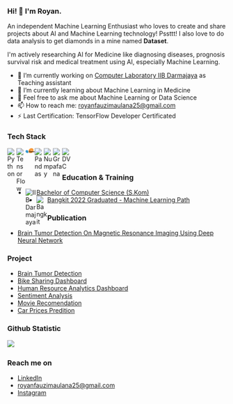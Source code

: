 ### Hi! 👋 I'm Royan.

An independent Machine Learning Enthusiast who loves to create and share projects about AI and Machine Learning technology! Pssttt! I also love to do data analysis to get diamonds in a mine named **Dataset**.

I'm actively researching AI for Medicine like diagnosing diseases, prognosis survival risk and medical treatment using AI, especially Machine Learning.

- 🔭 I’m currently working on <a href="https://lab.darmajaya.ac.id/">Computer Laboratory IIB Darmajaya</a> as Teaching assistant
- 🌱 I’m currently learning about Machine Learning in Medicine
- 💬 Feel free to ask me about Machine Learning or Data Science
- 📫 How to reach me: royanfauzimaulana25@gmail.com
- ⚡ Last Certification: TensorFlow Developer Certificated

### Tech Stack
  <a href="https://python.org/"><img align="left" alt="Python" title="Python" width="21px" src="https://docs.python.org/3/_static/py.svg"/></a>
  <a href="https://tensorflow.org/"><img align="left" alt="TensorFlow" title="TensorFlow" width="21px" src="https://www.gstatic.com/devrel-devsite/prod/v66c4dc9b65fea2172a0927d7be81b5b5d946ea60fc02578dd7c264b2c2852152/tensorflow/images/favicon.png" /></a>
  <a href="https://scikit-learn.org/"><img align="left" alt="Scikit-Learn" title="Scikit-Learn" width="21px" src="https://github.com/scikit-learn/scikit-learn/blob/main/doc/logos/scikit-learn-logo-without-subtitle.svg" /></a>
  <a href="https://pandas.pydata.org/"><img align="left" alt="Pandas" title="Pandas" width="21px" src="https://pandas.pydata.org/docs/_static/favicon.ico" /></a>
  <a href="https://numpy.org/"><img align="left" alt="Numpy" title="Numpy (The fundamental package for scientific computing with Python)" width="21px" src="https://numpy.org/images/logo.svg" /></a>
  <a href="https://grafana.com/"><img align="left" alt="Grafana" title="Grafana" width="21px" src="https://grafana.com/static/assets/img/fav32.png" /></a>
  <a href="https://dvc.org/"><img align="left" alt="DVC" title="DVC (Data Version Control" width="21px" src="https://dvc.org/favicon-32x32.png?v=dfbc4a93a926127fc4495e9d640409f8" /></a>
  <br>
  <br>

### Education & Training
- <a href="https://www.darmajaya.ac.id"><img align="left" alt="IIB-Darmajaya" title="IIB Darmajaya" width="25px" src="https://www.darmajaya.ac.id/wp-content/uploads/cropped-logo-darmajaya-192x192.png" />Bachelor of Computer Science (S.Kom)</a>
- <a href="https://grow.google/intl/id_id/bangkit/?tab=machine-learning"><img align="left" alt="Bangkit" title="Bangkit Academy" width="25px" src="https://dashboard.bangkit.academy/favicon.ico" />Bangkit 2022 Graduated - Machine Learning Path</a>


### Publication
- <a href="https://www.ijair.id/index.php/ijair/article/view/1061/">Brain Tumor Detection On Magnetic Resonance Imaging Using Deep Neural Network</a>

### Project
- <a href="https://github.com/royanfauzimaulana25/brain-tumor-detection">Brain Tumor Detection</a>
- <a href="https://github.com/royanfauzimaulana25/bike-sharing-dashboard">Bike Sharing Dashboard</a>
- <a href="https://github.com/royanfauzimaulana25/HR-analytics-dashboard">Human Resource Analytics Dashboard </a>
- <a href="https://github.com/royanfauzimaulana25/sentiment-analysis">Sentiment Analysis</a>
- <a href="https://github.com/royanfauzimaulana25/movie_recomendation">Movie Recomendation</a>
- <a href="https://github.com/royanfauzimaulana25/car_prices_prediction">Car Prices Predition</a>

### Github Statistic
<p align="left">
<a href="https://github.com/royanfauzimaulana25">
  <img height="180em" src="https://github-readme-stats-eight-theta.vercel.app/api?username=royanfauzimaulana25&show_icons=true&theme=algolia&include_all_commits=true&count_private=true"/>
</a>
</p>

### Reach me on
- <a href="https://linkedin.com/in/royanfauzimaulana25/">LinkedIn</a>
- royanfauzimaulana25@gmail.com
- <a href="https://instagram.com/ryanfauzimaulana25">Instagram</a>
